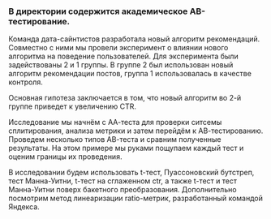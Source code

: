 ### В директории содержится академическое АВ-тестирование.

Команда дата-сайнтистов разработала новый алгоритм рекомендаций. Совместно с ними мы провели эксперимент о влиянии нового алгоритма на поведение пользователей. Для эксперимента были задействованы 2 и 1 группы. В группе 2 был использован новый алгоритм рекомендации постов, группа 1 использовалась в качестве контроля.

Основная гипотеза заключается в том, что новый алгоритм во 2-й группе приведет к увеличению CTR.

Исследование мы начнём с АА-теста для проверки ситсемы сплитирования, анализа метрики и затем перейдём к АВ-тестированию. Проведем несколько типов АВ-теста и сравним полученные результаты. На этом примере мы руками пощупаем каждый тест и оценим границы их проведения.

В исследовании будем использовать t-тест, Пуассоновский бутстреп, тест Манна-Уитни, t-тест на сглаженном ctr, а также t-тест и тест Манна-Уитни поверх бакетного преобразования. Дополнительно посмотрим метод линеаризации ratio-метрик, разработанный командой Яндекса.

